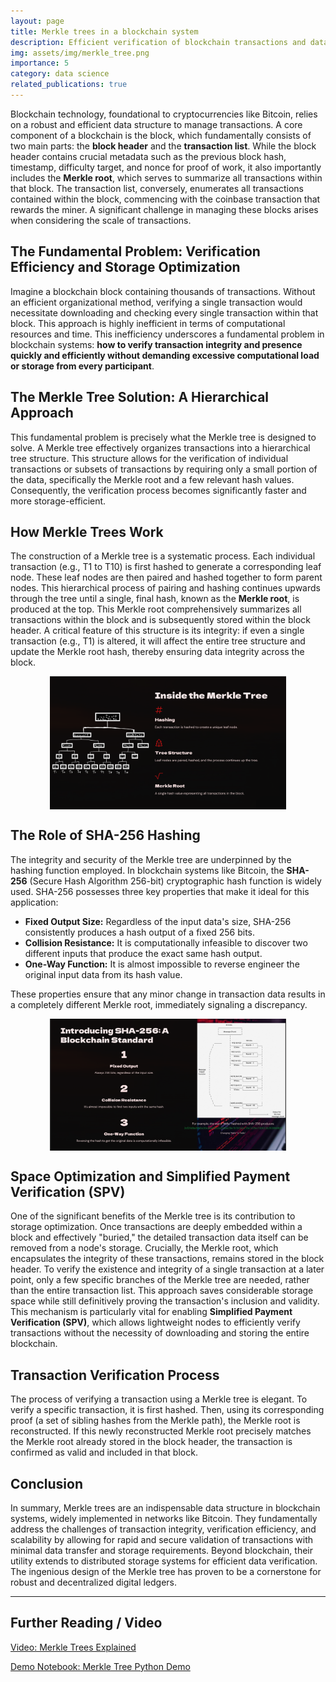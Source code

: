 ```yaml
---
layout: page
title: Merkle trees in a blockchain system
description: Efficient verification of blockchain transactions and data integrity using Merkle tree hashing.
img: assets/img/merkle_tree.png
importance: 5
category: data science
related_publications: true
---
```


Blockchain technology, foundational to cryptocurrencies like Bitcoin, relies on a robust and efficient data structure to manage transactions. A core component of a blockchain is the block, which fundamentally consists of two main parts: the **block header** and the **transaction list**. While the block header contains crucial metadata such as the previous block hash, timestamp, difficulty target, and nonce for proof of work, it also importantly includes the **Merkle root**, which serves to summarize all transactions within that block. The transaction list, conversely, enumerates all transactions contained within the block, commencing with the coinbase transaction that rewards the miner. A significant challenge in managing these blocks arises when considering the scale of transactions.

## The Fundamental Problem: Verification Efficiency and Storage Optimization

Imagine a blockchain block containing thousands of transactions. Without an efficient organizational method, verifying a single transaction would necessitate downloading and checking every single transaction within that block. This approach is highly inefficient in terms of computational resources and time. This inefficiency underscores a fundamental problem in blockchain systems: **how to verify transaction integrity and presence quickly and efficiently without demanding excessive computational load or storage from every participant**.

## The Merkle Tree Solution: A Hierarchical Approach

This fundamental problem is precisely what the Merkle tree is designed to solve. A Merkle tree effectively organizes transactions into a hierarchical tree structure. This structure allows for the verification of individual transactions or subsets of transactions by requiring only a small portion of the data, specifically the Merkle root and a few relevant hash values. Consequently, the verification process becomes significantly faster and more storage-efficient.

## How Merkle Trees Work

The construction of a Merkle tree is a systematic process. Each individual transaction (e.g., T1 to T10) is first hashed to generate a corresponding leaf node. These leaf nodes are then paired and hashed together to form parent nodes. This hierarchical process of pairing and hashing continues upwards through the tree until a single, final hash, known as the **Merkle root**, is produced at the top. This Merkle root comprehensively summarizes all transactions within the block and is subsequently stored within the block header. A critical feature of this structure is its integrity: if even a single transaction (e.g., T1) is altered, it will affect the entire tree structure and update the Merkle root hash, thereby ensuring data integrity across the block.

<img src="/assets/img/merkle_tree_diagram.png" alt="Merkle Tree Structure" style="width:75%; display:block; margin:auto;">

## The Role of SHA-256 Hashing

The integrity and security of the Merkle tree are underpinned by the hashing function employed. In blockchain systems like Bitcoin, the **SHA-256** (Secure Hash Algorithm 256-bit) cryptographic hash function is widely used. SHA-256 possesses three key properties that make it ideal for this application:

- **Fixed Output Size:** Regardless of the input data's size, SHA-256 consistently produces a hash output of a fixed 256 bits.
- **Collision Resistance:** It is computationally infeasible to discover two different inputs that produce the exact same hash output.
- **One-Way Function:** It is almost impossible to reverse engineer the original input data from its hash value.

These properties ensure that any minor change in transaction data results in a completely different Merkle root, immediately signaling a discrepancy.

<img src="/assets/img/merkle_tree_SHA.png" alt="SHA" style="width:75%; display:block; margin:auto;">

## Space Optimization and Simplified Payment Verification (SPV)

One of the significant benefits of the Merkle tree is its contribution to storage optimization. Once transactions are deeply embedded within a block and effectively "buried," the detailed transaction data itself can be removed from a node's storage. Crucially, the Merkle root, which encapsulates the integrity of these transactions, remains stored in the block header. To verify the existence and integrity of a single transaction at a later point, only a few specific branches of the Merkle tree are needed, rather than the entire transaction list. This approach saves considerable storage space while still definitively proving the transaction's inclusion and validity. This mechanism is particularly vital for enabling **Simplified Payment Verification (SPV)**, which allows lightweight nodes to efficiently verify transactions without the necessity of downloading and storing the entire blockchain.

## Transaction Verification Process

The process of verifying a transaction using a Merkle tree is elegant. To verify a specific transaction, it is first hashed. Then, using its corresponding proof (a set of sibling hashes from the Merkle path), the Merkle root is reconstructed. If this newly reconstructed Merkle root precisely matches the Merkle root already stored in the block header, the transaction is confirmed as valid and included in that block.

## Conclusion

In summary, Merkle trees are an indispensable data structure in blockchain systems, widely implemented in networks like Bitcoin. They fundamentally address the challenges of transaction integrity, verification efficiency, and scalability by allowing for rapid and secure validation of transactions with minimal data transfer and storage requirements. Beyond blockchain, their utility extends to distributed storage systems for efficient data verification. The ingenious design of the Merkle tree has proven to be a cornerstone for robust and decentralized digital ledgers.

---

## Further Reading / Video

[Video: Merkle Trees Explained](https://youtu.be/YV5rhi04aqs?si=bHbwhYCFXuzU1HHF)

[Demo Notebook: Merkle Tree Python Demo](https://github.com/joe8606/merkle_tree/blob/main/merkle_tree_demo.ipynb)


